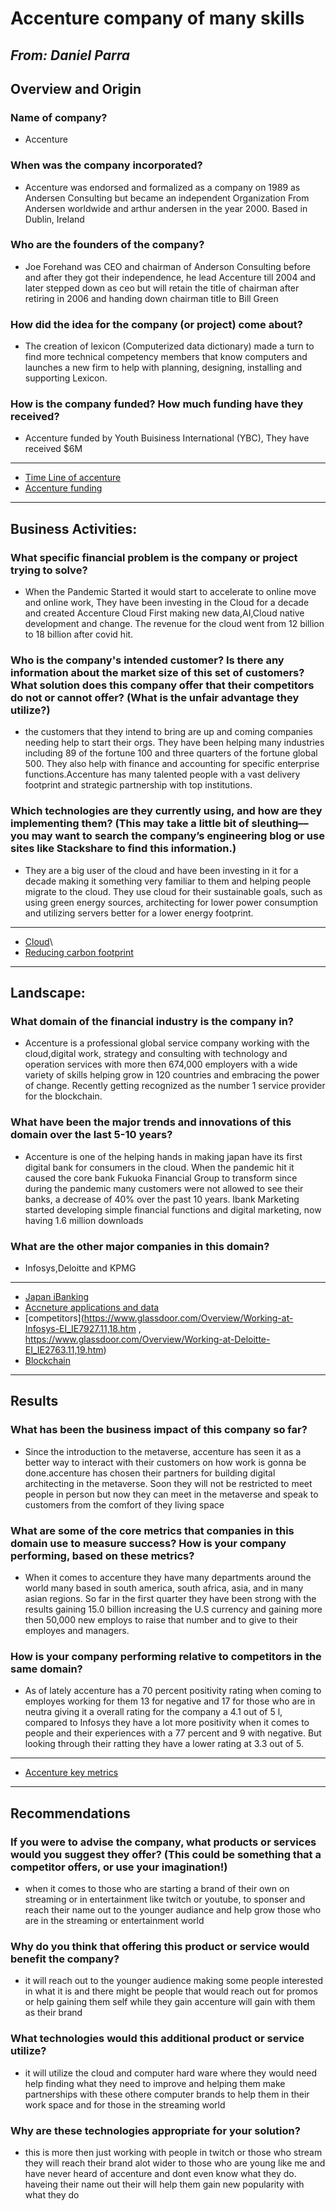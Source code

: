 # Accenture company of many skills 
## _From: Daniel Parra_
## Overview and Origin

### Name of company?

* Accenture

### When was the company incorporated?

* Accenture was endorsed and formalized as a company on 1989 as Andersen Consulting but became an independent Organization From Andersen worldwide and arthur andersen in the year 2000. Based in Dublin, Ireland 

### Who are the founders of the company?

* Joe Forehand was CEO and chairman of Anderson Consulting before and after they got their independence,  he lead Accenture till 2004 and later stepped down as ceo but will retain the title of chairman after retiring in 2006 and handing down chairman title to Bill Green

### How did the idea for the company (or project) come about?

* The creation of lexicon (Computerized data dictionary) made a turn to find more technical competency members that know computers and launches a new firm to help with planning, designing, installing and supporting Lexicon. 

### How is the company funded? How much funding have they received?

* Accenture funded by Youth Buisiness International (YBC), They have received $6M
---
* [Time Line of accenture](https://www.accenture.com/us-en/accenture-timeline)
* [Accenture funding](https://www.crunchbase.com/organization/accenture/company_financials)

---

## Business Activities:

### What specific financial problem is the company or project trying to solve?

* When the Pandemic Started it would start to accelerate to online move and online work, They have been investing in the Cloud for a decade and created Accenture Cloud First making new data,AI,Cloud native development and change. The revenue for the cloud went from 12 billion to 18 billion after covid hit.

### Who is the company's intended customer?  Is there any information about the market size of this set of customers? What solution does this company offer that their competitors do not or cannot offer? (What is the unfair advantage they utilize?)

* the customers that they intend to bring are up and coming companies needing help to start their orgs. They have been helping many industries including 89 of the fortune 100 and three quarters of the fortune global 500.  They also help with finance and accounting for specific enterprise functions.Accenture has many talented people with a vast delivery footprint and strategic partnership with top institutions.

### Which technologies are they currently using, and how are they implementing them? (This may take a little bit of sleuthing–– you may want to search the company’s engineering blog or use sites like Stackshare to find this information.)

* They are a big user of the cloud and have been investing in it for a decade making it something very familiar to them and helping people migrate to the cloud. They use cloud for their sustainable goals, such as using green energy sources, architecting for lower power consumption and utilizing servers better for a lower energy footprint.
---
* [Cloud](https://www.accenture.com/us-en/cloud/services-index)\
* [Reducing carbon footprint](https://www.accenture.com/us-en/about/corporate-citizenship/environment-charts)

---

## Landscape:

### What domain of the financial industry is the company in?

* Accenture is a professional global service company working with the cloud,digital work, strategy and consulting with technology and operation services with more then 674,000 employers with a wide variety of skills helping grow in 120 countries and embracing the power of change. Recently getting recognized as the number 1 service provider for the blockchain.

### What have been the major trends and innovations of this domain over the last 5-10 years?

* Accenture is one of the helping hands in making japan have its first digital bank for consumers in the cloud. When the pandemic hit it caused the core bank Fukuoka Financial Group to transform since during the pandemic many customers were not allowed to see their banks, a decrease of 40% over the past 10 years. Ibank Marketing started developing simple financial functions and digital marketing, now having 1.6 million downloads

### What are the other major companies in this domain?

* Infosys,Deloitte and KPMG
---
* [Japan iBanking](https://www.accenture.com/us-en/success-ffg-ibank)
* [Accneture applications and data](https://stackshare.io/accenture/accenture)
* [competitors](https://www.glassdoor.com/Overview/Working-at-Infosys-EI_IE7927.11,18.htm , https://www.glassdoor.com/Overview/Working-at-Deloitte-EI_IE2763.11,19.htm)
* [Blockchain](https://newsroom.accenture.com/news/accenture-ranks-no-1-in-enterprise-blockchain-services-by-hfs-research.htm)

---

## Results

### What has been the business impact of this company so far?

* Since the introduction to the metaverse, accenture has seen it as a better way to interact with their customers on how work is gonna be done.accenture has chosen their partners for building digital architecting in the metaverse. Soon they will not be restricted to meet people in person but now they can meet in the metaverse and speak to customers from the comfort of they living space 

### What are some of the core metrics that companies in this domain use to measure success? How is your company performing, based on these metrics?

* When it comes to accenture they have many departments around the world many based in south america, south africa, asia, and in many asian regions. So far in the first quarter they have been strong with the results gaining 15.0 billion increasing the U.S currency and gaining more then 50,000 new employs to raise that number and to give to their employes and managers.

### How is your company performing relative to competitors in the same domain?

* As of lately accenture has a 70 percent positivity rating when coming to employes working for them 13 for negative and 17 for those who are in neutra giving it a overall rating for the company a 4.1 out of 5 l, compared to Infosys they have a lot more positivity when it comes to people and their experiences with a 77 percent and 9 with negative. But looking through their ratting they have a lower rating at 3.3 out of 5.
---
* [Accenture key metrics](file:///D:/Accenture%20Reports%20Very%20Strong%20First-Quarter%20Results%20and%20Raises%20Business%20Outlook%20for%20Fiscal%202022.pdf)

---

## Recommendations


### If you were to advise the company, what products or services would you suggest they offer? (This could be something that a competitor offers, or use your imagination!)

* when it comes to those who are starting a brand of their own on streaming or in entertainment like twitch or youtube, to sponser and reach their name out to the younger audiance and help grow those who are in the streaming or entertainment world 

### Why do you think that offering this product or service would benefit the company?

* it will reach out to the younger audience making some people interested in what it is and there might be people that would reach out for promos or help gaining them self while they gain accenture will gain with them as their brand


### What technologies would this additional product or service utilize?

* it will utilize the cloud and computer hard ware where they would need help finding what they need to improve and helping them make partnerships with these othere computer brands to help them in their work space and for those in the streaming world 

### Why are these technologies appropriate for your solution?

* this is more then just working with people in twitch or those who stream they will reach their brand alot wider to those who are young like me and have never heard of accenture and dont even know what they do. haveing their name out their will help them gain new popularity with what they do
